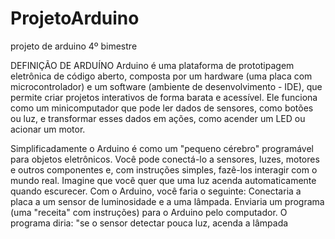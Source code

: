 # ProjetoArduino
projeto de arduino 4º bimestre



DEFINIÇÃO DE ARDUÍNO
Arduino é uma plataforma de prototipagem eletrônica de código aberto, 
composta por um hardware (uma placa com microcontrolador) e um software (ambiente de desenvolvimento - IDE), 
que permite criar projetos interativos de forma barata e acessível. 
Ele funciona como um minicomputador que pode ler dados de sensores, como botões ou luz, 
e transformar esses dados em ações, como acender um LED ou acionar um motor. 

Simplificadamente o Arduino é como um "pequeno cérebro" programável para objetos eletrônicos. 
Você pode conectá-lo a sensores, luzes, motores e outros componentes e, com instruções simples, fazê-los interagir com o mundo real. 
Imagine que você quer que uma luz acenda automaticamente quando escurecer. Com o Arduino, você faria o seguinte:
Conectaria a placa a um sensor de luminosidade e a uma lâmpada.
Enviaria um programa (uma "receita" com instruções) para o Arduino pelo computador.
O programa diria: "se o sensor detectar pouca luz, acenda a lâmpada



